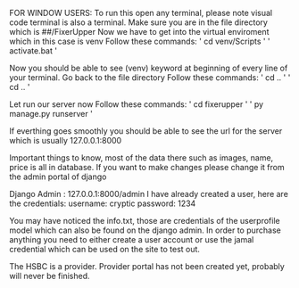 FOR WINDOW USERS:
To run this open any terminal, please note visual code terminal is also a terminal.
Make sure you are in the file directory which is ##/FixerUpper
Now we have to get into the virtual enviroment which in this case is venv 
Follow these commands:
' cd venv/Scripts '
' activate.bat '

Now you should be able to see (venv) keyword at beginning of every line of your terminal.
Go back to the file directory 
Follow these commands:
' cd .. '
' cd .. ' 

Let run our server now
Follow these commands: 
' cd fixerupper '
' py manage.py runserver '

If everthing goes smoothly you should be able to see the url for the server which is usually 127.0.0.1:8000

Important things to know, most of the data there such as images, name, price is all in database. If you want to make changes please change it from the admin portal of django 

Django Admin : 127.0.0.1:8000/admin
I have already created a user, here are the credentials: username: cryptic  password: 1234

You may have noticed the info.txt, those are credentials of the userprofile model which can also be found on the django admin.
In order to purchase anything you need to either create a user account or use the jamal credential which can be used on the site to test out.

The HSBC is a provider. 
Provider portal has not been created yet, probably will never be finished.










